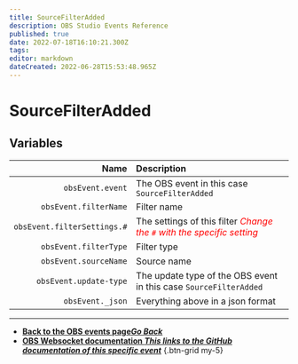 ```yaml
---
title: SourceFilterAdded
description: OBS Studio Events Reference
published: true
date: 2022-07-18T16:10:21.300Z
tags: 
editor: markdown
dateCreated: 2022-06-28T15:53:48.965Z
---
```


# SourceFilterAdded

## Variables

Name | Description
----:|:------------
| `obsEvent.event` | The OBS event in this case `SourceFilterAdded`
| `obsEvent.filterName` | Filter name
| `obsEvent.filterSettings.#` | The settings of this filter  <span style="color:red">*Change the `#` with the specific setting*</span>
| `obsEvent.filterType` | Filter type
| `obsEvent.sourceName` | Source name
| `obsEvent.update-type` | The update type of the OBS event in this case `SourceFilterAdded`
| `obsEvent._json` | Everything above in a json format

---

- [<i class="mdi mdi-chevron-left"></i>**Back to the OBS events page*Go Back***](/en/Broadcasters/OBS/Events)
- [<i class="mdi mdi-github"></i> **OBS Websocket documentation *This links to the GitHub documentation of this specific event***](https://github.com/obsproject/obs-websocket/blob/4.x-current/docs/generated/protocol.md#sourcefilteradded)
{.btn-grid my-5}

